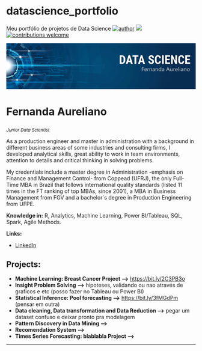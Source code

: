 # datascience_portfolio
Meu portfólio de projetos de Data Science
[![author](https://img.shields.io/badge/author-fernandaaureliano-red.svg)](https://www.linkedin.com/in/fernanda-aureliano/) [![](https://img.shields.io/badge/R-3.6+-blue.svg)](https://www.r-project.org/) [![contributions welcome](https://img.shields.io/badge/contributions-welcome-brightgreen.svg?style=flat)](https://github.com/FernandaAureliano/datascience_portfolio/issues)

<p align="center">
  <img src="banner_portfolio_github.png" >
</p>

# Fernanda Aureliano
<sub>*Junior Data Scientist* 

As a production engineer and master in administration with a background in different business areas of some industries and consulting firms, I developed analytical skills, great ability to work in team environments, attention to details and critical thinking in solving problems.

My credentials include a master degree in Administration -emphasis on Finance and Management Control- from Coppead (UFRJ), the only Full-Time MBA in Brazil that follows international quality standards (listed 11 times in the FT ranking of top MBAs, since 2001), a MBA in Business Management from FGV and a bachelor´s degree in Production Engineering from UFPE. 


**Knowledge in:** R, Analytics, Machine Learning, Power BI/Tableau, SQL, Spark, Agile Methods.

**Links:**
* [LinkedIn](https://www.linkedin.com/in/fernanda-aureliano/)


## Projects:

* **Machine Learning: Breast Cancer Project -->** https://bit.ly/2C3PB3o
* **Insight Problem Solving -->**  hipoteses, validando ou nao através de graficos e etc (posso fazer no Tableau ou Power BI)
* **Statistical Inference: Pool forecasting -->** https://bit.ly/3fMGdPm   (pensar em outra)
* **Data cleaning, Data transformation and Data Reduction -->**  pegar um dataset confuso e deixar pronto pra modelagem
* **Pattern Discovery in Data Mining -->**
* **Recomendation System -->**
* **Times Series Forecasting: blablabla Project -->**
---


